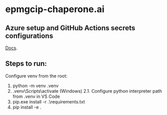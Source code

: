 # epmgcip-chaperone.ai

## Azure setup and GitHub Actions secrets configurations

[Docs](./docs/infrastructure.md).

## Steps to run:
Configure venv from the root:
1. python -m venv .venv  
2. .venv\Scripts\activate (Windows)
2.1. Configure python interpreter path from .venv in VS Code
3. pip.exe install -r .\requirements.txt 
4. pip install -e .
